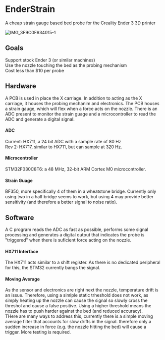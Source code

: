 # EnderStrain
A cheap strain gauge based bed probe for the Creality Ender 3 3D printer

![IMG_3F9C0F934015-1](https://user-images.githubusercontent.com/56499108/235052801-d1b135bb-d127-4a5b-8989-c805d343449f.jpeg)


## Goals
Support stock Ender 3 (or similar machines)  
Use the nozzle touching the bed as the probing mechanism  
Cost less than $10 per probe  

## Hardware
A PCB is used in place the X carriage. In addition to acting as the X carriage, it houses the probing mechanim and electronics.
The PCB houses a strain gauge, which will flex when a force acts on the nozzle.
There is an ADC present to monitor the strain guage and a microcontroller to read the ADC and generate a digital signal.

#### ADC
Current: HX711, a 24 bit ADC with a sample rate of 80 Hz  
Rev 2: HX717, similar to HX711, but can sample at 320 Hz.

#### Microcontroller
STM32F030C8T6: a 48 MHz, 32-bit ARM Cortex M0 microcontroller.

#### Strain Guage
BF350, more specifically 4 of them in a wheatstone bridge. Currently only using two in a half bridge seems to work, but using 4 may provide better sensitivity (and therefore a better signal to noise ratio).

## Software
A C program reads the ADC as fast as possible, performs some signal processing and generates a digital output that indicates the probe is "triggered" when there is suficient force acting on the nozzle.

#### HX711 Interface
The HX711 acts similar to a shift register. As there is no dedicated peripheral for this, the STM32 currently bangs the signal.

#### Moving Average
As the sensor and electronics are right next the nozzle, temperature drift is an issue. Therefore, using a simlple static trheshold does not work, as simply heating up the nozzle can cause the signal so slowly cross the threshol and cause a false positive. Using a higher threshold means the nozzle has to push harder against the bed (and reduced accuracy).  
THere are many ways to address this, currently there is a simple moving average filter that accounts for slow drifts in the signal. therefore only a sudden increase in force (e.g. the nozzle hitting the bed) will cause a trigger. More testing is required.

